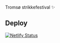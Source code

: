 Tromsø strikkefestival ✨

## Deploy

[![Netlify Status](https://api.netlify.com/api/v1/badges/cb974d0f-88c5-4f2e-be6d-07cb46ab53bd/deploy-status)](https://app.netlify.com/sites/objective-kalam-679e9a/deploys)
